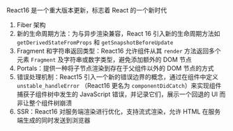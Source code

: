 React16 是一个重大版本更新，标志着 React 的一个新时代

1. Fiber 架构
2. 新的生命周期方法：为与异步渲染兼容，React 16 引入新的生命周期方法如 `getDerivedStateFromProps` 和 `getSnapshotBeforeUpdate`
3. Fragment 和字符串返回类型：React16 允许组件从其 `render` 方法返回多个元素 `Fragment` 及字符串或数字类型，避免添加额外的 DOM 节点
4. Portals：提供一种将子节点渲染到存在于父组件以外的 DOM 节点的方式
5. 错误处理机制：React15 引入一个新的错误边界的概念，通过在组件中定义 `unstable_handleError` （React16 更名为 `componentDidCatch`）来实现组件捕获子组件树中发生的 JavaScript 错误，并记录它们，展示一个回退的 UI 而非让整个组件树崩溃
6. SSR：React16 对服务端渲染进行优化，支持流式渲染，允许 HTML 在服务端生成的同时发送到浏览器
